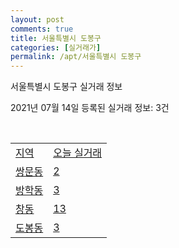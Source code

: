 ```yaml
---
layout: post
comments: true
title: 서울특별시 도봉구
categories: [실거래가]
permalink: /apt/서울특별시 도봉구
---
```


서울특별시 도봉구 실거래 정보

2021년 07월 14일 등록된 실거래 정보: 3건

<script type="text/javascript">
  google.charts.load('current', {'packages':['corechart']});
  google.charts.setOnLoadCallback(drawChart);

  function drawChart() {
    var data = google.visualization.arrayToDataTable([['거래일', '매매', '전월세', '전매'], ['20-07', 228, 324, 1], ['20-08', 208, 416, 1], ['20-09', 152, 367, 1], ['20-10', 214, 389, 0], ['20-11', 307, 367, 0], ['20-12', 370, 353, 0], ['21-01', 280, 371, 0], ['21-02', 195, 356, 0], ['21-03', 175, 418, 0], ['21-04', 195, 330, 0], ['21-05', 207, 359, 0], ['21-06', 167, 280, 0], ['21-07', 8, 70, 0]]);

    var options = {
      title: '최근 1년간 유형별 거래량 추이',
      legend: { position: 'bottom' }
    };

    var chart = new google.visualization.LineChart(document.getElementById('columnchart_material'));
    chart.draw(data, (options));
  }
</script>

<div id="columnchart_material" style="width: 95%; margin-left: -35px"></div>
<br>
<table class="sortable">
  <tr>
    <td><a href="#">지역</a></td>
    <td><a href="#">오늘 실거래</a></td>
  </tr>

  
  <tr class="item">
    <td><a href="서울특별시 도봉구 쌍문동">쌍문동</a></td>
    <td><a href="서울특별시 도봉구 쌍문동">2</a></td>
  </tr>
    

  <tr class="item">
    <td><a href="서울특별시 도봉구 방학동">방학동</a></td>
    <td><a href="서울특별시 도봉구 방학동">3</a></td>
  </tr>
    

  <tr class="item">
    <td><a href="서울특별시 도봉구 창동">창동</a></td>
    <td><a href="서울특별시 도봉구 창동">13</a></td>
  </tr>
    

  <tr class="item">
    <td><a href="서울특별시 도봉구 도봉동">도봉동</a></td>
    <td><a href="서울특별시 도봉구 도봉동">3</a></td>
  </tr>
    


</table>


    